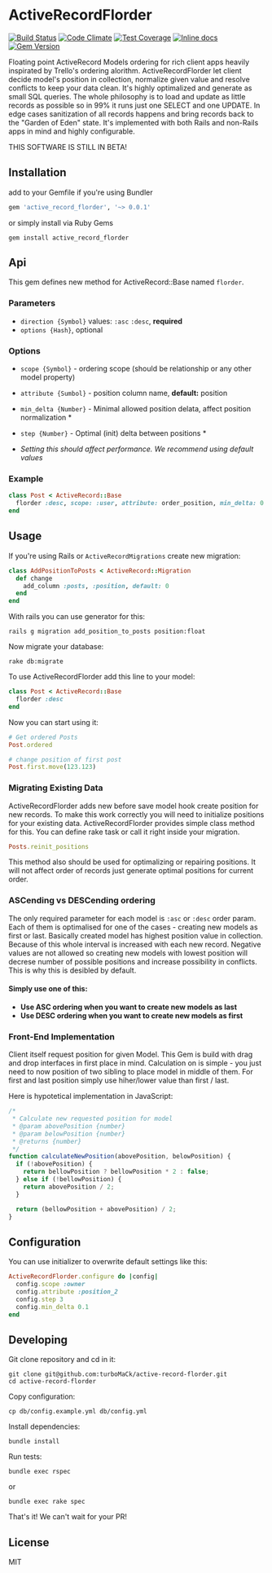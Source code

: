# ActiveRecordFlorder

[![Build Status](https://travis-ci.org/turboMaCk/active-record-florder.svg)](https://travis-ci.org/turboMaCk/active-record-florder)
[![Code Climate](https://codeclimate.com/github/turboMaCk/active-record-florder/badges/gpa.svg)](https://codeclimate.com/github/turboMaCk/active-record-florder)
[![Test Coverage](https://codeclimate.com/github/turboMaCk/active-record-florder/badges/coverage.svg)](https://codeclimate.com/github/turboMaCk/active-record-florder/coverage)
[![Inline docs](http://inch-ci.org/github/turboMaCk/active-record-florder.svg?branch=master)](http://inch-ci.org/github/turboMaCk/active-record-florder)
[![Gem Version](https://badge.fury.io/rb/active_record_florder.svg)](https://badge.fury.io/rb/active_record_florder)

Floating point ActiveRecord Models ordering for rich client apps heavily inspirated by Trello's ordering alorithm.
ActiveRecordFlorder let client decide model's position in collection, normalize given value and resolve conflicts
to keep your data clean. It's highly optimalized and generate as small SQL queries.
The whole philosophy is to load and update as little records as possible so in 99% it runs just one SELECT and one UPDATE.
In edge cases sanitization of all records happens and bring records back to the "Garden of Eden" state.
It's implemented with both Rails and non-Rails apps in mind and highly configurable.

THIS SOFTWARE IS STILL IN BETA!

## Installation

add to your Gemfile if you're using Bundler

```ruby
gem 'active_record_florder', '~> 0.0.1'
```

or simply install via Ruby Gems

```shell
gem install active_record_florder
```

## Api

This gem defines new method for ActiveRecord::Base named `florder`.

### Parameters

* `direction {Symbol}` values: `:asc` `:desc`, **required**
* `options {Hash}`, optional

### Options

* `scope {Symbol}` - ordering scope (should be relationship or any other model property)
* `attribute {Sumbol}` - position column name, **default:** position
* `min_delta {Number}` - Minimal allowed position delata, affect position normalization *
* `step {Number}` - Optimal (init) delta between positions *

* *Setting this should affect performance. We recommend using default values*

### Example

```ruby
class Post < ActiveRecord::Base
  florder :desc, scope: :user, attribute: order_position, min_delta: 0.001, step: 2**8
end
```

## Usage

If you're using Rails or `ActiveRecordMigrations` create new migration:

```ruby
class AddPositionToPosts < ActiveRecord::Migration
  def change
    add_column :posts, :position, default: 0
  end
end
```

With rails you can use generator for this:

```shell
rails g migration add_position_to_posts position:float
```

Now migrate your database:

```shell
rake db:migrate
```

To use ActiveRecordFlorder add this line to your model:

```ruby
class Post < ActiveRecord::Base
  florder :desc
end
```

Now you can start using it:

```ruby
# Get ordered Posts
Post.ordered

# change position of first post
Post.first.move(123.123)
```

### Migrating Existing Data

ActiveRecordFlorder adds new before save model hook create position for new records. To make this work correctly you will need to initialize
positions for your existing data. ActiveRecordFlorder provides simple class method for this. You can define rake task or call it right inside your migration.

```ruby
Posts.reinit_positions
```

This method also should be used for optimalizing or repairing positions. It will not affect order of records just generate optimal positions for current order.

### ASCending vs DESCending ordering

The only required parameter for each model is `:asc` or `:desc` order param.
Each of them is optimalised for one of the cases - creating new models as first or last.
Basically created model has highest position value in collection. Because of this whole interval is increased with each new record.
Negative values are not allowed so creating new models with lowest position will decrese number of possible positions and increase possibility in conflicts.
This is why this is desibled by default.

#### Simply use one of this:

* **Use ASC ordering when you want to create new models as last**
* **Use DESC ordering when you want to create new models as first**

### Front-End Implementation

Client itself request position for given Model. This Gem is build with drag and drop interfaces in first place in mind.
Calculation on is simple - you just need to now position of two sibling to place model in middle of them.
For first and last position simply use hiher/lower value than first / last.

Here is hypotetical implementation in JavaScript:

```js
/*
 * Calculate new requested position for model
 * @param abovePosition {number}
 * @param belowPosition {number}
 * @returns {number}
 */
function calculateNewPosition(abovePosition, belowPosition) {
  if (!abovePosition) {
    return bellowPosition ? bellowPosition * 2 : false;
  } else if (!bellowPosition) {
    return abovePosition / 2;
  }

  return (bellowPosition + abovePosition) / 2;
}
```

## Configuration

You can use initializer to overwrite default settings like this:

```Ruby
ActiveRecordFlorder.configure do |config|
  config.scope :owner
  config.attribute :position_2
  config.step 3
  config.min_delta 0.1
end
```

## Developing

Git clone repository and cd in it:

```shell
git clone git@github.com:turboMaCk/active-record-florder.git
cd active-record-florder
```

Copy configuration:

```shell
cp db/config.example.yml db/config.yml
```

Install dependencies:

```shell
bundle install
```

Run tests:

```shell
bundle exec rspec
```

or

```shell
bundle exec rake spec
```

That's it! We can't wait for your PR!

## License

MIT

